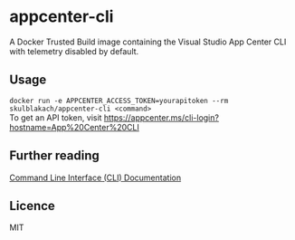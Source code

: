 # appcenter-cli

A Docker Trusted Build image containing the Visual Studio App Center CLI with telemetry disabled by default.

## Usage

`docker run -e APPCENTER_ACCESS_TOKEN=yourapitoken --rm skulblakach/appcenter-cli <command>`  
To get an API token, visit <https://appcenter.ms/cli-login?hostname=App%20Center%20CLI>

## Further reading

[Command Line Interface (CLI) Documentation](https://docs.microsoft.com/en-us/appcenter/cli/)

## Licence

MIT